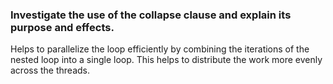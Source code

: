 ### Investigate the use of the collapse clause and explain its purpose and effects.

Helps to parallelize the loop efficiently by combining the iterations of the nested loop into a single loop. 
This helps to distribute the work more evenly across the threads.